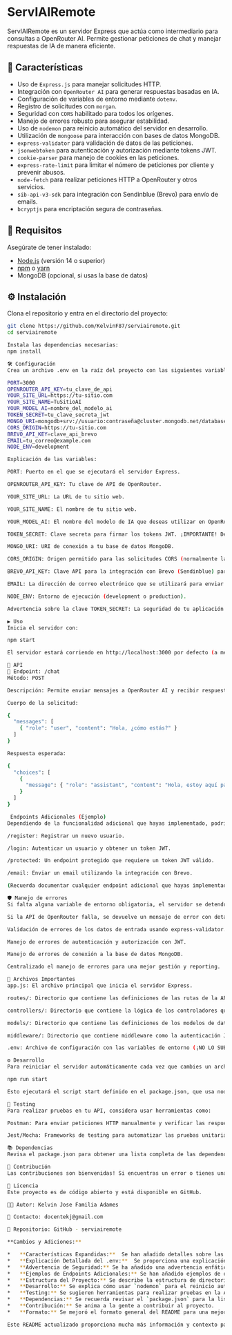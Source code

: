 # ServIAIRemote

ServIAIRemote es un servidor Express que actúa como intermediario para consultas a OpenRouter AI. Permite gestionar peticiones de chat y manejar respuestas de IA de manera eficiente.

## 🚀 Características

- Uso de `Express.js` para manejar solicitudes HTTP.
- Integración con `OpenRouter AI` para generar respuestas basadas en IA.
- Configuración de variables de entorno mediante `dotenv`.
- Registro de solicitudes con `morgan`.
- Seguridad con `CORS` habilitado para todos los orígenes.
- Manejo de errores robusto para asegurar estabilidad.
- Uso de `nodemon` para reinicio automático del servidor en desarrollo.
- Utilización de `mongoose` para interacción con bases de datos MongoDB.
- `express-validator` para validación de datos de las peticiones.
- `jsonwebtoken` para autenticación y autorización mediante tokens JWT.
- `cookie-parser` para manejo de cookies en las peticiones.
- `express-rate-limit` para limitar el número de peticiones por cliente y prevenir abusos.
- `node-fetch` para realizar peticiones HTTP a OpenRouter y otros servicios.
- `sib-api-v3-sdk` para integración con Sendinblue (Brevo) para envío de emails.
- `bcryptjs` para encriptación segura de contraseñas.

## 📌 Requisitos

Asegúrate de tener instalado:

- [Node.js](https://nodejs.org/) (versión 14 o superior)
- [npm](https://www.npmjs.com/) o [yarn](https://yarnpkg.com/)
- MongoDB (opcional, si usas la base de datos)

## ⚙️ Instalación

Clona el repositorio y entra en el directorio del proyecto:

```sh
git clone https://github.com/KelvinF87/serviairemote.git
cd serviairemote

Instala las dependencias necesarias:
npm install

🛠️ Configuración
Crea un archivo .env en la raíz del proyecto con las siguientes variables:

PORT=3000
OPENROUTER_API_KEY=tu_clave_de_api
YOUR_SITE_URL=https://tu-sitio.com
YOUR_SITE_NAME=TuSitioAI
YOUR_MODEL_AI=nombre_del_modelo_ai
TOKEN_SECRET=tu_clave_secreta_jwt
MONGO_URI=mongodb+srv://usuario:contraseña@cluster.mongodb.net/database
CORS_ORIGIN=https://tu-sitio.com
BREVO_API_KEY=clave_api_brevo
EMAIL=tu_correo@example.com
NODE_ENV=development

Explicación de las variables:

PORT: Puerto en el que se ejecutará el servidor Express.

OPENROUTER_API_KEY: Tu clave de API de OpenRouter.

YOUR_SITE_URL: La URL de tu sitio web.

YOUR_SITE_NAME: El nombre de tu sitio web.

YOUR_MODEL_AI: El nombre del modelo de IA que deseas utilizar en OpenRouter.

TOKEN_SECRET: Clave secreta para firmar los tokens JWT. ¡IMPORTANTE! Debe ser una cadena aleatoria y segura.

MONGO_URI: URI de conexión a tu base de datos MongoDB.

CORS_ORIGIN: Origen permitido para las solicitudes CORS (normalmente la URL de tu frontend).

BREVO_API_KEY: Clave API para la integración con Brevo (Sendinblue) para enviar emails.

EMAIL: La dirección de correo electrónico que se utilizará para enviar emails.

NODE_ENV: Entorno de ejecución (development o production).

Advertencia sobre la clave TOKEN_SECRET: La seguridad de tu aplicación depende en gran medida de la confidencialidad de esta clave. NO LA INCLUYAS EN EL REPOSITORIO PÚBLICO NI LA COMPARTAS CON NADIE. Genera una clave aleatoria y segura utilizando herramientas como openssl rand -base64 32.

▶️ Uso
Inicia el servidor con:

npm start

El servidor estará corriendo en http://localhost:3000 por defecto (a menos que especifiques otro puerto en el archivo .env).

📡 API
🔹 Endpoint: /chat
Método: POST

Descripción: Permite enviar mensajes a OpenRouter AI y recibir respuestas generadas por la IA.

Cuerpo de la solicitud:

{
  "messages": [
    { "role": "user", "content": "Hola, ¿cómo estás?" }
  ]
}

Respuesta esperada:

{
  "choices": [
    {
      "message": { "role": "assistant", "content": "Hola, estoy aquí para ayudarte." }
    }
  ]
}

 Endpoints Adicionales (Ejemplo)
Dependiendo de la funcionalidad adicional que hayas implementado, podrías tener endpoints como:

/register: Registrar un nuevo usuario.

/login: Autenticar un usuario y obtener un token JWT.

/protected: Un endpoint protegido que requiere un token JWT válido.

/email: Enviar un email utilizando la integración con Brevo.

(Recuerda documentar cualquier endpoint adicional que hayas implementado.)

🛡️ Manejo de errores
Si falta alguna variable de entorno obligatoria, el servidor se detendrá.

Si la API de OpenRouter falla, se devuelve un mensaje de error con detalles.

Validación de errores de los datos de entrada usando express-validator.

Manejo de errores de autenticación y autorización con JWT.

Manejo de errores de conexión a la base de datos MongoDB.

Centralizado el manejo de errores para una mejor gestión y reporting.

📄 Archivos Importantes
app.js: El archivo principal que inicia el servidor Express.

routes/: Directorio que contiene las definiciones de las rutas de la API.

controllers/: Directorio que contiene la lógica de los controladores que manejan las peticiones a la API.

models/: Directorio que contiene las definiciones de los modelos de datos (Mongoose).

middleware/: Directorio que contiene middleware como la autenticación JWT y CORS.

.env: Archivo de configuración con las variables de entorno (¡NO LO SUBAS AL REPOSITORIO!).

⚙️ Desarrollo
Para reiniciar el servidor automáticamente cada vez que cambies un archivo, usa:

npm run start

Esto ejecutará el script start definido en el package.json, que usa nodemon para vigilar los cambios.

🧪 Testing
Para realizar pruebas en tu API, considera usar herramientas como:

Postman: Para enviar peticiones HTTP manualmente y verificar las respuestas.

Jest/Mocha: Frameworks de testing para automatizar las pruebas unitarias y de integración.

📚 Dependencias
Revisa el package.json para obtener una lista completa de las dependencias del proyecto y sus versiones.

🤝 Contribución
Las contribuciones son bienvenidas! Si encuentras un error o tienes una sugerencia, por favor crea un issue o envía un pull request.

📜 Licencia
Este proyecto es de código abierto y está disponible en GitHub.

👨‍💻 Autor: Kelvin Jose Familia Adames

📧 Contacto: docentekj@gmail.com

🔗 Repositorio: GitHub - serviairemote

**Cambios y Adiciones:**

*   **Características Expandidas:**  Se han añadido detalles sobre las dependencias y su propósito (bcrypt, cookie-parser, express-rate-limit, express-validator, jsonwebtoken, mongoose, node-fetch, sib-api-v3-sdk).
*   **Explicación Detallada del .env:**  Se proporciona una explicación para cada variable en el archivo `.env`, incluyendo información sobre MongoDB y las claves API.
*   **Advertencia de Seguridad:** Se ha añadido una advertencia enfática sobre la importancia de mantener la clave `TOKEN_SECRET` segura y no compartirla.
*   **Ejemplos de Endpoints Adicionales:** Se han añadido ejemplos de otros endpoints que podrías tener (registro, login, endpoint protegido, envío de email).  Se enfatiza la necesidad de documentar cualquier endpoint adicional.
*   **Estructura del Proyecto:** Se describe la estructura de directorios del proyecto, explicando el propósito de cada uno (routes, controllers, models, middleware).
*   **Desarrollo:** Se explica cómo usar `nodemon` para el reinicio automático del servidor.
*   **Testing:** Se sugieren herramientas para realizar pruebas en la API.
*   **Dependencias:** Se recuerda revisar el `package.json` para la lista completa de dependencias.
*   **Contribución:** Se anima a la gente a contribuir al proyecto.
*   **Formato:** Se mejoró el formato general del README para una mejor legibilidad.

Este README actualizado proporciona mucha más información y contexto para que otros puedan entender, configurar y usar tu proyecto ServIAIRemote.  Recuerda reemplazar los valores de ejemplo en el archivo `.env` con tus propias credenciales.